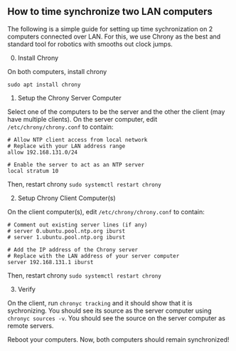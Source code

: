 ## How to time synchronize two LAN computers

The following is a simple guide for setting up time sychronization on 2 computers connected over LAN. For this, we use Chrony as the best and standard tool for robotics with smooths out clock jumps.

0. Install Chrony

On both computers, install chrony

```
sudo apt install chrony
```

1. Setup the Chrony Server Computer

Select one of the computers to be the server and the other the client (may have multiple clients). On the server computer, edit `/etc/chrony/chrony.conf` to contain:

```
# Allow NTP client access from local network
# Replace with your LAN address range
allow 192.168.131.0/24

# Enable the server to act as an NTP server
local stratum 10
```

Then, restart chrony `sudo systemctl restart chrony`

2. Setup Chrony Client Computer(s)

On the client computer(s), edit `/etc/chrony/chrony.conf` to contain:

```
# Comment out existing server lines (if any)
# server 0.ubuntu.pool.ntp.org iburst
# server 1.ubuntu.pool.ntp.org iburst

# Add the IP address of the Chrony server
# Replace with the LAN address of your server computer
server 192.168.131.1 iburst
```

Then, restart chrony `sudo systemctl restart chrony`

3. Verify

On the client, run `chronyc tracking` and it should show that it is sychronizing. You should see its source as the server computer using `chronyc sources -v`. You should see the source on the server computer as remote servers.

Reboot your computers. Now, both computers should remain synchronized!
